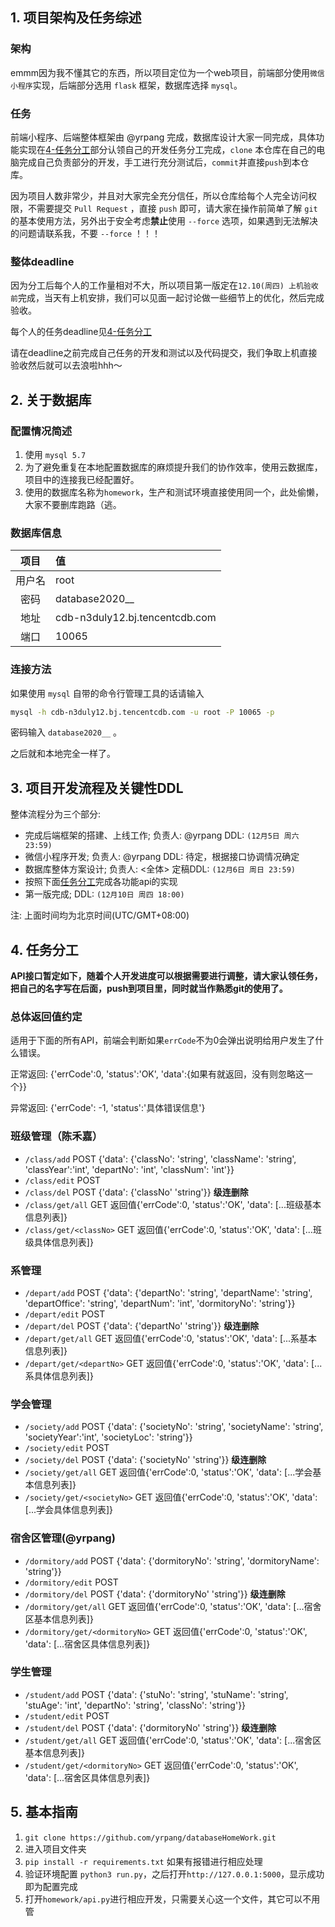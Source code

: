 ## 1. 项目架构及任务综述

### 架构
emmm因为我不懂其它的东西，所以项目定位为一个web项目，前端部分使用`微信小程序`实现，后端部分选用 `flask` 框架，数据库选择 `mysql`。

### 任务

前端小程序、后端整体框架由 @yrpang 完成，数据库设计大家一同完成，具体功能实现在[4-任务分工](#4-任务分工)部分认领自己的开发任务分工完成，`clone` 本仓库在自己的电脑完成自己负责部分的开发，手工进行充分测试后，`commit`并直接`push`到本仓库。

因为项目人数非常少，并且对大家完全充分信任，所以仓库给每个人完全访问权限，不需要提交 `Pull Request` ，直接 `push` 即可，请大家在操作前简单了解 `git` 的基本使用方法，另外出于安全考虑**禁止**使用 `--force` 选项，如果遇到无法解决的问题请联系我，不要 `--force` ！！！

### 整体deadline

因为分工后每个人的工作量相对不大，所以项目第一版定在`12.10(周四) 上机验收前`完成，当天有上机安排，我们可以见面一起讨论做一些细节上的优化，然后完成验收。

每个人的任务deadline见[4-任务分工](#4-任务分工)

请在deadline之前完成自己任务的开发和测试以及代码提交，我们争取上机直接验收然后就可以去浪啦hhh～

## 2. 关于数据库

### 配置情况简述

1. 使用 `mysql 5.7`
2. 为了避免重复在本地配置数据库的麻烦提升我们的协作效率，使用云数据库，项目中的连接我已经配置好。
3. 使用的数据库名称为`homework`，生产和测试环境直接使用同一个，此处偷懒，大家不要删库跑路（逃。

### 数据库信息

|  项目  | 值                             |
| :----: | :----------------------------- |
| 用户名 | root                           |
|  密码  | database2020__                 |
|  地址  | cdb-n3duly12.bj.tencentcdb.com |
|  端口  | 10065                          |

### 连接方法

如果使用 `mysql` 自带的命令行管理工具的话请输入
```bash
mysql -h cdb-n3duly12.bj.tencentcdb.com -u root -P 10065 -p
```

密码输入 `database2020__` 。

之后就和本地完全一样了。


## 3. 项目开发流程及关键性DDL

整体流程分为三个部分:

- 完成后端框架的搭建、上线工作; 负责人: @yrpang DDL: `(12月5日 周六 23:59)`
- 微信小程序开发; 负责人: @yrpang DDL: 待定，根据接口协调情况确定
- 数据库整体方案设计; 负责人: <全体> 定稿DDL: `(12月6日 周日 23:59)`
- 按照下面[任务分工](#4-任务分工)完成各功能api的实现
- 第一版完成; DDL: `(12月10日 周四 18:00)`

注: 上面时间均为北京时间(UTC/GMT+08:00)

## 4. 任务分工

**API接口暂定如下，随着个人开发进度可以根据需要进行调整，请大家认领任务，把自己的名字写在后面，push到项目里，同时就当作熟悉git的使用了。**

### 总体返回值约定

适用于下面的所有API，前端会判断如果`errCode`不为0会弹出说明给用户发生了什么错误。

正常返回: {'errCode':0, 'status':'OK', 'data':{如果有就返回，没有则忽略这一个}}

异常返回: {'errCode': -1, 'status':'具体错误信息'}

### 班级管理（陈禾嘉）

- `/class/add` POST {'data': {'classNo': 'string', 'className': 'string', 'classYear':'int', 'departNo': 'int', 'classNum': 'int'}}
- `/class/edit` POST 
- `/class/del` POST {'data': {'classNo' 'string'}} **级连删除**
- `/class/get/all` GET 返回值{'errCode':0, 'status':'OK', 'data': [...班级基本信息列表]}
- `/class/get/<classNo>` GET 返回值{'errCode':0, 'status':'OK', 'data': [...班级具体信息列表]}



### 系管理

- `/depart/add` POST {'data': {'departNo': 'string', 'departName': 'string', 'departOffice': 'string', 'departNum': 'int', 'dormitoryNo': 'string'}}
- `/depart/edit` POST 
- `/depart/del` POST {'data': {'departNo' 'string'}} **级连删除**
- `/depart/get/all` GET 返回值{'errCode':0, 'status':'OK', 'data': [...系基本信息列表]}
- `/depart/get/<departNo>` GET 返回值{'errCode':0, 'status':'OK', 'data': [...系具体信息列表]}


### 学会管理

- `/society/add` POST {'data': {'societyNo': 'string', 'societyName': 'string', 'societyYear':'int', 'societyLoc': 'string'}}
- `/society/edit` POST 
- `/society/del` POST {'data': {'societyNo' 'string'}} **级连删除**
- `/society/get/all` GET 返回值{'errCode':0, 'status':'OK', 'data': [...学会基本信息列表]}
- `/society/get/<societyNo>` GET 返回值{'errCode':0, 'status':'OK', 'data': [...学会具体信息列表]}


### 宿舍区管理(@yrpang)

- `/dormitory/add` POST {'data': {'dormitoryNo': 'string', 'dormitoryName': 'string'}}
- `/dormitory/edit` POST 
- `/dormitory/del` POST {'data': {'dormitoryNo' 'string'}} **级连删除**
- `/dormitory/get/all` GET 返回值{'errCode':0, 'status':'OK', 'data': [...宿舍区基本信息列表]}
- `/dormitory/get/<dormitoryNo>` GET 返回值{'errCode':0, 'status':'OK', 'data': [...宿舍区具体信息列表]}

### 学生管理

- `/student/add` POST {'data': {'stuNo': 'string', 'stuName': 'string', 'stuAge': 'int', 'departNo': 'string', 'classNo': 'string'}}
- `/student/edit` POST 
- `/student/del` POST {'data': {'dormitoryNo' 'string'}} **级连删除**
- `/student/get/all` GET 返回值{'errCode':0, 'status':'OK', 'data': [...宿舍区基本信息列表]}
- `/student/get/<dormitoryNo>` GET 返回值{'errCode':0, 'status':'OK', 'data': [...宿舍区具体信息列表]}

## 5. 基本指南

1. `git clone https://github.com/yrpang/databaseHomeWork.git`
2. 进入项目文件夹
3. `pip install -r requirements.txt` 如果有报错进行相应处理
4. 验证环境配置 `python3 run.py`，之后打开`http://127.0.0.1:5000`，显示成功即为配置完成
5. 打开`homework/api.py`进行相应开发，只需要关心这一个文件，其它可以不用管
